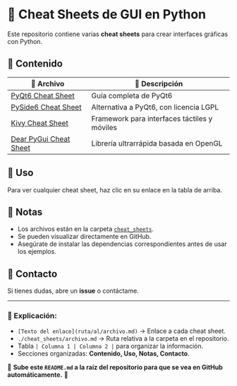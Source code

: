 # 📘 Cheat Sheets de GUI en Python

Este repositorio contiene varias **cheat sheets** para crear interfaces gráficas con Python.

## 📂 Contenido

| 📄 Archivo | 📖 Descripción |
|-----------|--------------|
| [PyQt6 Cheat Sheet](./cheat_sheets/pyqt6_cheat_sheet_full.md) | Guía completa de PyQt6 |
| [PySide6 Cheat Sheet](./cheat_sheets/pyside6_cheat_sheet_full.md) | Alternativa a PyQt6, con licencia LGPL |
| [Kivy Cheat Sheet](./cheat_sheets/kivy_cheat_sheet_full.md) | Framework para interfaces táctiles y móviles |
| [Dear PyGui Cheat Sheet](./cheat_sheets/dearpygui_cheat_sheet_full.md) | Librería ultrarrápida basada en OpenGL |

## 🚀 Uso

Para ver cualquier cheat sheet, haz clic en su enlace en la tabla de arriba.

## 📌 Notas

- Los archivos están en la carpeta [`cheat_sheets`](./cheat_sheets).
- Se pueden visualizar directamente en GitHub.
- Asegúrate de instalar las dependencias correspondientes antes de usar los ejemplos.

## 📧 Contacto

Si tienes dudas, abre un **issue** o contáctame.

---

### 🔹 Explicación:
- `[Texto del enlace](ruta/al/archivo.md)` → Enlace a cada cheat sheet.
- `./cheat_sheets/archivo.md` → Ruta relativa a la carpeta en el repositorio.
- Tabla `| Columna 1 | Columna 2 |` para organizar la información.
- Secciones organizadas: **Contenido, Uso, Notas, Contacto**.

🔹 **Sube este `README.md` a la raíz del repositorio para que se vea en GitHub automáticamente.** 🚀

